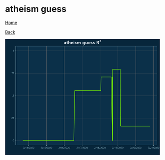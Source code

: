 # atheism guess

[Home](../index.md)

[Back](atheism.md)

![guess R²](../images/atheism_guess_RSq.png "guess R²")

